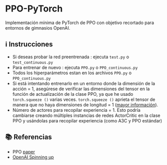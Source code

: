 # PPO-PyTorch

Implementación mínima de PyTorch de PPO con objetivo recortado para entornos de gimnasios OpenAI.

## ℹ️ Instrucciones

- Si deseas probar la red preentrenada : ejecuta `test.py` o `test_continuous.py`
- Para entrenar de nuevo : ejecuta `PPO.py` o `PPO_continuous.py`
- Todos los hiperparámetros estan en los archivos `PPO.py` o `PPO_continuous.py`
- Si está intentando entrenarlo en un entorno donde la dimensión de la acción = 1, asegúrese de verificar las dimensiones del tensor en la función de actualización de la clase PPO, ya que he usado `torch.squeeze ()` varias veces. `torch.squeeze ()` aprieta el tensor de manera que no haya dimensiones de longitud = 1 ([mayor información](https://pytorch.org/docs/stable/torch.html?highlight=torch%20squeeze#torch.squeeze)).
- Número de actores para recopilar experiencia = 1. Esto podría cambiarse creando múltiples instancias de redes ActorCritic en la clase PPO y usándolas para recopilar experiencia (como A3C y PPO estándar)


## 📚 Referencias

- PPO [paper](https://arxiv.org/abs/1707.06347)
- [OpenAI Spinning up](https://spinningup.openai.com/en/latest/)
